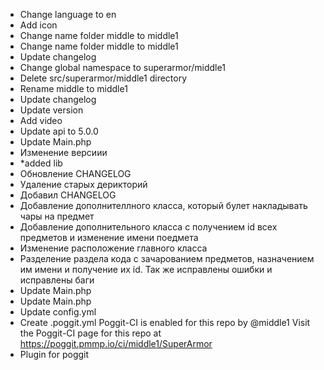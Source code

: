 - Change language to en
- Add icon
- Change name folder middle to middle1
- Change name folder middle to middle1
- Update changelog
- Change global namespace to superarmor/middle1
- Delete src/superarmor/middle1 directory
- Rename middle to middle1
- Update changelog
- Update version
- Add video
- Update api to 5.0.0
- Update Main.php
- Изменение версиии
- *added lib
- Обновление CHANGELOG
- Удаление старых дерикторий
- Добавил CHANGELOG
- Добавление дополнителлного класса, который булет накладывать чары на предмет
- Добавление дополнительного класса с получением id всех предметов и изменение имени поедмета
- Изменение расположение главного класса
- Разделение раздела кода с зачарованием предметов, назначением им имени и получение их id. Так же исправлены ошибки и исправлены баги
- Update Main.php
- Update Main.php
- Update config.yml
- Create .poggit.yml Poggit-CI is enabled for this repo by @middle1 Visit the Poggit-CI page for this repo at https://poggit.pmmp.io/ci/middle1/SuperArmor
- Plugin for poggit
